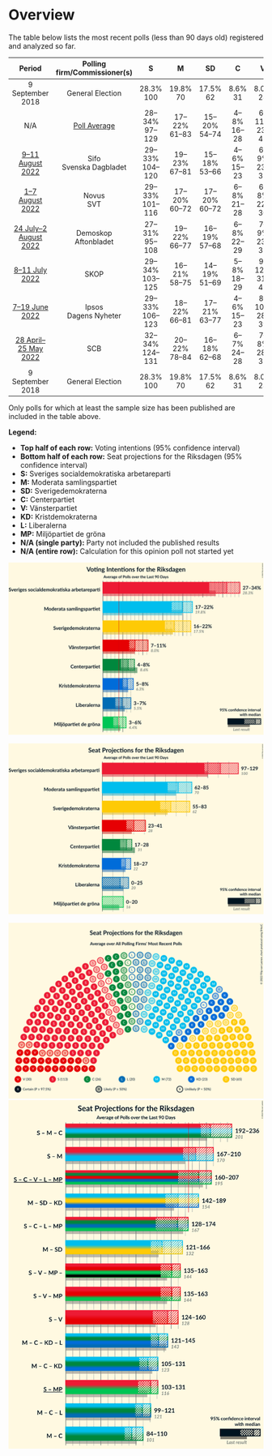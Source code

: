 # Overview

The table below lists the most recent polls (less than 90 days old) registered and analyzed so far.

| Period     | Polling firm/Commissioner(s) | S | M | SD | C | V | KD | L | MP |
|:----------:|:----------------------------:|:--:|:--:|:--:|:--:|:--:|:--:|:--:|:--:|
| 9 September 2018 | General Election | 28.3% <br> 100 | 19.8% <br> 70 | 17.5% <br> 62 | 8.6% <br> 31 | 8.0% <br> 28 | 6.3% <br> 22 | 5.5% <br> 20 | 4.4% <br> 16 |
| N/A | [Poll Average](average.html) | 28–34% <br> 97–129 | 17–22% <br> 61–83 | 15–20% <br> 54–74 | 4–8% <br> 16–28 | 6–11% <br> 23–41 | 5–8% <br> 18–27 | 3–7% <br> 0–26 | 3–6% <br> 0–21 |
| [9–11 August 2022](2022-08-11-Sifo.html) | Sifo <br> Svenska Dagbladet | 29–33% <br> 104–120 | 19–23% <br> 67–81 | 15–18% <br> 53–66 | 4–6% <br> 15–23 | 6–9% <br> 23–32 | 5–7% <br> 18–26 | 5–7% <br> 17–25 | 4–6% <br> 0–20 |
| [1–7 August 2022](2022-08-07-Novus.html) | Novus <br> SVT | 29–33% <br> 101–116 | 17–20% <br> 60–72 | 17–20% <br> 60–72 | 6–8% <br> 21–28 | 6–8% <br> 22–30 | 5–7% <br> 19–26 | 4–6% <br> 15–22 | 4–6% <br> 15–22 |
| [24 July–2 August 2022](2022-08-02-Demoskop.html) | Demoskop <br> Aftonbladet | 27–31% <br> 95–108 | 19–22% <br> 66–77 | 16–19% <br> 57–68 | 6–8% <br> 22–29 | 7–9% <br> 23–31 | 6–8% <br> 21–28 | 5–7% <br> 17–24 | 4–6% <br> 0–20 |
| [8–11 July 2022](2022-07-11-SKOP.html) | SKOP | 29–34% <br> 103–125 | 16–21% <br> 58–75 | 14–19% <br> 51–69 | 5–8% <br> 18–29 | 9–12% <br> 31–45 | 4–7% <br> 16–27 | 5–8% <br> 17–28 | 3–5% <br> 0–17 |
| [7–19 June 2022](2022-06-19-Ipsos.html) | Ipsos <br> Dagens Nyheter | 29–33% <br> 106–123 | 18–22% <br> 66–81 | 17–21% <br> 63–77 | 4–6% <br> 15–23 | 8–10% <br> 28–39 | 5–7% <br> 18–26 | 4–6% <br> 15–23 | 2–4% <br> 0 |
| [28 April–25 May 2022](2022-05-25-SCB.html) | SCB | 32–34% <br> 124–131 | 20–22% <br> 78–84 | 16–18% <br> 62–68 | 6–7% <br> 24–28 | 7–8% <br> 28–32 | 5–6% <br> 18–22 | 3–4% <br> 0 | 3–4% <br> 0 |
| 9 September 2018 | General Election | 28.3% <br> 100 | 19.8% <br> 70 | 17.5% <br> 62 | 8.6% <br> 31 | 8.0% <br> 28 | 6.3% <br> 22 | 5.5% <br> 20 | 4.4% <br> 16 |

Only polls for which at least the sample size has been published are included in the table above.

**Legend:**
+ **Top half of each row:** Voting intentions (95% confidence interval)
+ **Bottom half of each row:** Seat projections for the Riksdagen (95% confidence interval)
+ **S:** Sveriges socialdemokratiska arbetareparti
+ **M:** Moderata samlingspartiet
+ **SD:** Sverigedemokraterna
+ **C:** Centerpartiet
+ **V:** Vänsterpartiet
+ **KD:** Kristdemokraterna
+ **L:** Liberalerna
+ **MP:** Miljöpartiet de gröna
+ **N/A (single party):** Party not included the published results
+ **N/A (entire row):** Calculation for this opinion poll not started yet


![Graph with voting intentions not yet produced](average.png "Voting Intentions")

![Graph with seats not yet produced](average-seats.png "Seats")

![Graph with seating plan not yet produced](average-seating-plan.png "Seating Plan")
![Graph with coalitions seats not yet produced](average-coalitions-seats.png "Coalitions Seats")
